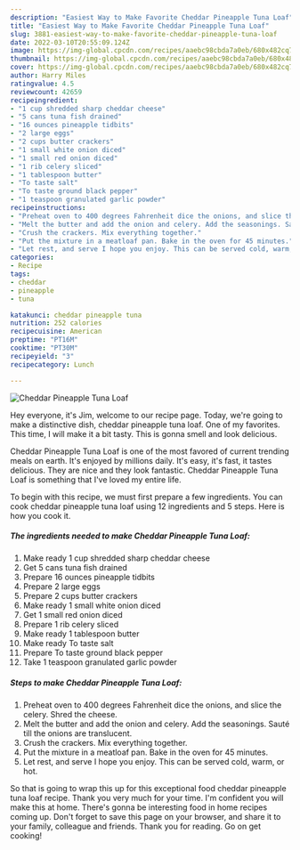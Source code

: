 ```yaml
---
description: "Easiest Way to Make Favorite Cheddar Pineapple Tuna Loaf"
title: "Easiest Way to Make Favorite Cheddar Pineapple Tuna Loaf"
slug: 3881-easiest-way-to-make-favorite-cheddar-pineapple-tuna-loaf
date: 2022-03-10T20:55:09.124Z
image: https://img-global.cpcdn.com/recipes/aaebc98cbda7a0eb/680x482cq70/cheddar-pineapple-tuna-loaf-recipe-main-photo.jpg
thumbnail: https://img-global.cpcdn.com/recipes/aaebc98cbda7a0eb/680x482cq70/cheddar-pineapple-tuna-loaf-recipe-main-photo.jpg
cover: https://img-global.cpcdn.com/recipes/aaebc98cbda7a0eb/680x482cq70/cheddar-pineapple-tuna-loaf-recipe-main-photo.jpg
author: Harry Miles
ratingvalue: 4.5
reviewcount: 42659
recipeingredient:
- "1 cup shredded sharp cheddar cheese"
- "5 cans tuna fish drained"
- "16 ounces pineapple tidbits"
- "2 large eggs"
- "2 cups butter crackers"
- "1 small white onion diced"
- "1 small red onion diced"
- "1 rib celery sliced"
- "1 tablespoon butter"
- "To taste salt"
- "To taste ground black pepper"
- "1 teaspoon granulated garlic powder"
recipeinstructions:
- "Preheat oven to 400 degrees Fahrenheit dice the onions, and slice the celery. Shred the cheese."
- "Melt the butter and add the onion and celery. Add the seasonings. Sauté till the onions are translucent."
- "Crush the crackers. Mix everything together."
- "Put the mixture in a meatloaf pan. Bake in the oven for 45 minutes."
- "Let rest, and serve I hope you enjoy. This can be served cold, warm, or hot."
categories:
- Recipe
tags:
- cheddar
- pineapple
- tuna

katakunci: cheddar pineapple tuna 
nutrition: 252 calories
recipecuisine: American
preptime: "PT16M"
cooktime: "PT30M"
recipeyield: "3"
recipecategory: Lunch

---
```



![Cheddar Pineapple Tuna Loaf](https://img-global.cpcdn.com/recipes/aaebc98cbda7a0eb/680x482cq70/cheddar-pineapple-tuna-loaf-recipe-main-photo.jpg)

Hey everyone, it's Jim, welcome to our recipe page. Today, we're going to make a distinctive dish, cheddar pineapple tuna loaf. One of my favorites. This time, I will make it a bit tasty. This is gonna smell and look delicious.



Cheddar Pineapple Tuna Loaf is one of the most favored of current trending meals on earth. It's enjoyed by millions daily. It's easy, it's fast, it tastes delicious. They are nice and they look fantastic. Cheddar Pineapple Tuna Loaf is something that I've loved my entire life.


To begin with this recipe, we must first prepare a few ingredients. You can cook cheddar pineapple tuna loaf using 12 ingredients and 5 steps. Here is how you cook it.

<!--inarticleads1-->

##### The ingredients needed to make Cheddar Pineapple Tuna Loaf:

1. Make ready 1 cup shredded sharp cheddar cheese
1. Get 5 cans tuna fish drained
1. Prepare 16 ounces pineapple tidbits
1. Prepare 2 large eggs
1. Prepare 2 cups butter crackers
1. Make ready 1 small white onion diced
1. Get 1 small red onion diced
1. Prepare 1 rib celery sliced
1. Make ready 1 tablespoon butter
1. Make ready To taste salt
1. Prepare To taste ground black pepper
1. Take 1 teaspoon granulated garlic powder




<!--inarticleads2-->

##### Steps to make Cheddar Pineapple Tuna Loaf:

1. Preheat oven to 400 degrees Fahrenheit dice the onions, and slice the celery. Shred the cheese.
1. Melt the butter and add the onion and celery. Add the seasonings. Sauté till the onions are translucent.
1. Crush the crackers. Mix everything together.
1. Put the mixture in a meatloaf pan. Bake in the oven for 45 minutes.
1. Let rest, and serve I hope you enjoy. This can be served cold, warm, or hot.




So that is going to wrap this up for this exceptional food cheddar pineapple tuna loaf recipe. Thank you very much for your time. I'm confident you will make this at home. There's gonna be interesting food in home recipes coming up. Don't forget to save this page on your browser, and share it to your family, colleague and friends. Thank you for reading. Go on get cooking!
